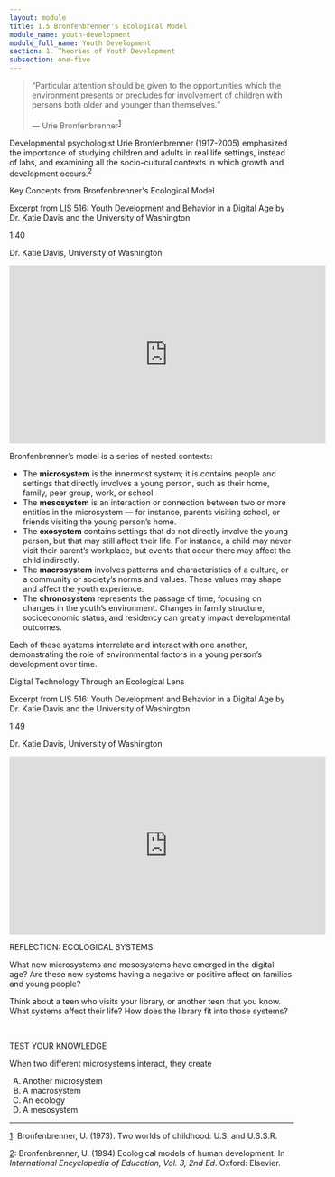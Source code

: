 ```yaml
---
layout: module
title: 1.5 Bronfenbrenner's Ecological Model
module_name: youth-development
module_full_name: Youth Development
section: 1. Theories of Youth Development
subsection: one-five
---
```


>“Particular attention should be given to the opportunities which the environment presents or precludes for involvement of children with persons both older and younger than themselves.”<br/><br/>— Urie Bronfenbrenner<sup><a name="1" href="#fn1">1</a></sup>

Developmental psychologist Urie Bronfenbrenner (1917-2005) emphasized the importance of studying children and adults in real life settings, instead of labs, and examining all the socio-cultural contexts in which growth and development occurs.<sup><a name="2" href="#fn2">2</a></sup>

<div class="explanatory">
  <p>Key Concepts from Bronfenbrenner's Ecological Model</p>
  <p>Excerpt from LIS 516: Youth Development and Behavior in a Digital Age by Dr. Katie Davis and the University of Washington</p>
<p class="videotime">1:40</p><p class="source">Dr. Katie Davis, University of Washington</p>
<div class="video">
<iframe width="560" height="315" src="https://www.youtube.com/embed/kuso4lkb4UI" frameborder="0" allow="autoplay; encrypted-media" allowfullscreen></iframe>
</div></div>

Bronfenbrenner’s model is a series of nested contexts: 

- The **microsystem** is the innermost system; it is contains people and settings that directly involves a young person, such as their home, family, peer group, work, or school.  
- The **mesosystem** is an interaction or connection between two or more entities in the microsystem — for instance, parents visiting school, or friends visiting the young person’s home.  
- The **exosystem** contains settings that do not directly involve the young person, but that may still affect their life. For instance, a child may never visit their parent’s workplace, but events that occur there may affect the child indirectly. 
- The **macrosystem** involves patterns and characteristics of a culture, or a community or society’s norms and values. These values may shape and affect the youth experience.  
- The **chronosystem** represents the passage of time, focusing on changes in the youth’s environment. Changes in family structure, socioeconomic status, and residency can greatly impact developmental outcomes.  

Each of these systems interrelate and interact with one another, demonstrating the role of environmental factors in a young person’s development over time. 

<div class="explanatory">
  <p>Digital Technology Through an Ecological Lens</p>
  <p>Excerpt from LIS 516: Youth Development and Behavior in a Digital Age by Dr. Katie Davis and the University of Washington</p>
<p class="videotime">1:49</p><p class="source">Dr. Katie Davis, University of Washington</p>

<div class="video">
<iframe width="560" height="315" src="https://www.youtube.com/embed/o2_jcLEF1Kg" frameborder="0" allow="autoplay; encrypted-media" allowfullscreen></iframe>
</div></div>
    
<div class="reflection"> 

  <p><span class="box-title">REFLECTION: ECOLOGICAL SYSTEMS</span></p> 

  <p>What new microsystems and mesosystems have emerged in the digital age? Are these new systems having a negative or positive affect on families and young people?</p>
<p>Think about a teen who visits your library, or another teen that you know. What systems affect their life? How does the library fit into those systems? </p>
</div>
<br>

<div class="reflection"> 

  <p><span class="box-title">TEST YOUR KNOWLEDGE</span></p> 

  <p>When two different microsystems interact, they create </p> 
  <ol type="A">
  <li>Another microsystem </li>
  <li>A macrosystem</li>
  <li>An ecology</li>
  <li>A mesosystem</li>
  </ol>
</div>

<hr/>

<a name="fn1" href="#1">1</a>: Bronfenbrenner, U. (1973). Two worlds of childhood: U.S. and U.S.S.R.

<a name="fn2" href="#2">2</a>: Bronfenbrenner, U. (1994) Ecological models of human development. In _International Encyclopedia of Education, Vol. 3, 2nd Ed_. Oxford: Elsevier. 